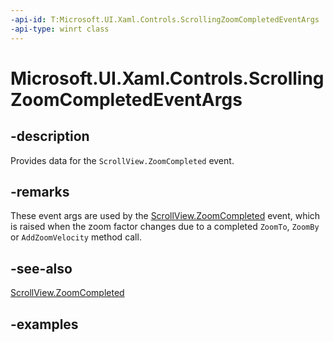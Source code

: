 ```yaml
---
-api-id: T:Microsoft.UI.Xaml.Controls.ScrollingZoomCompletedEventArgs
-api-type: winrt class
---
```


# Microsoft.UI.Xaml.Controls.ScrollingZoomCompletedEventArgs

<!--
public sealed class ScrollingZoomCompletedEventArgs
-->

## -description

Provides data for the `ScrollView.ZoomCompleted` event.

## -remarks

These event args are used by the [ScrollView.ZoomCompleted](scrollview_zoomcompleted.md) event, which is raised when the zoom factor changes due to a completed `ZoomTo`, `ZoomBy` or `AddZoomVelocity` method call.

## -see-also

[ScrollView.ZoomCompleted](scrollview_zoomcompleted.md)

## -examples
